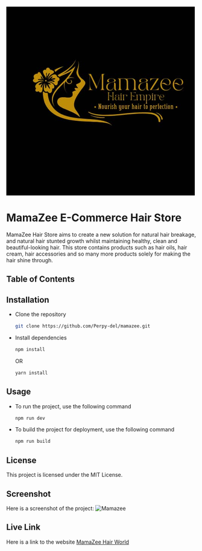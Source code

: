 ![Screenshot of MamaZee Logo](./public/mzee.jpg)
# MamaZee E-Commerce Hair Store

MamaZee Hair Store aims to create a new solution for natural hair breakage, and natural hair stunted growth whilst maintaining healthy, clean and beautiful-looking hair. This store contains products such as hair oils, hair cream, hair accessories and so many more products solely for making the hair shine through.

## Table of Contents

## Installation

-   Clone the repository
    ```bash
    git clone https://github.com/Perpy-del/mamazee.git
    ```

-   Install dependencies
    ```bash
    npm install
    ```
    OR
    ```bash
    yarn install
    ```

## Usage

-   To run the project, use the following command
    ```bash
    npm run dev
    ```

-   To build the project for deployment, use the following command
    ```bash
    npm run build
    ```

## License

This project is licensed under the MIT License.

## Screenshot

Here is a screenshot of the project:
![Mamazee]()

## Live Link

Here is a link to the website 
[MamaZee Hair World]()